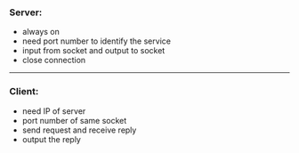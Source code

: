 ### Server:
* always on
* need port number to identify the service
* input from socket and output to socket
* close connection

---

### Client:
* need IP of server
* port number of same socket
* send request and receive reply
* output the reply
